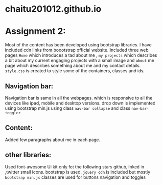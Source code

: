 # chaitu201012.github.io
# Assignment 2:
 Most of the content has been  developed using bootstrap libraries. I have included cdn links from boootstrap official website. Included three web pages `Home` which introduces a tad about me , `my projects` which describes a bit about my current engaging projects with a small image and `about` me page which describes something about me and my contact details.
 `style.css` is created to style some of the containers, classes and ids.
   
## Navigation bar:

 Navigation bar is same in all the webpages. which is responsive to all the devices like ipad, mobile and desktop versions.
drop down is implemented using bootstrap min.js using class `nav-bar collapse` and class `nav-bar-toggler` 
    
## Content:
Added few paragraphs about me in each page.

## other libraries:
Used font-awesome Ui kit only fot the following stars github,linked in ,twitter small icons. 
bootstrap is used.
`jquery cdn` is included but mostly `bootstrap min.js` classes are used for buttons navigation and toggles



   


